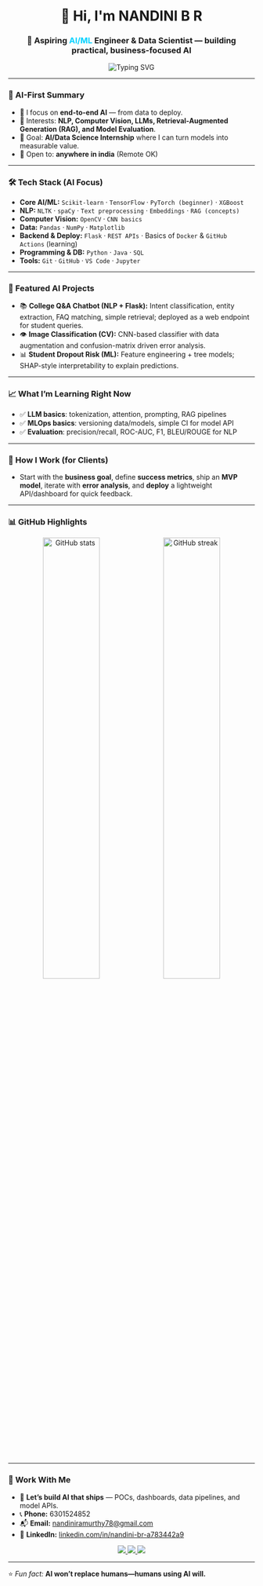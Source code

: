 <!-- SEO/ATS: AI, Machine Learning, Data Science, NLP, Computer Vision, LLMs, MLOps, Python, TensorFlow, PyTorch, Scikit-learn, Pandas, NumPy, OpenCV, Flask, SQL -->

<h1 align="center">👋 Hi, I'm NANDINI B R</h1>
<h3 align="center">🚀 Aspiring <span style="color:#00d2ff">AI/ML</span> Engineer & Data Scientist — building practical, business-focused AI</h3>

<p align="center">
  <img src="https://readme-typing-svg.demolab.com?font=Inter&weight=600&size=22&pause=1200&center=true&vCenter=true&width=900&lines=AI+Engineer+in+Progress+%F0%9F%9A%80;Machine+Learning+%7C+NLP+%7C+Computer+Vision;LLMs+%26+Prompt+Engineering;Data+Science+for+Business+Impact" alt="Typing SVG" />
</p>

---

### 🌟 AI-First Summary
- 🤖 I focus on **end-to-end AI** — from data to deploy.
- 🧠 Interests: **NLP, Computer Vision, LLMs, Retrieval-Augmented Generation (RAG), and Model Evaluation**.
- 🎯 Goal: **AI/Data Science Internship** where I can turn models into measurable value.
- 📍 Open to: **anywhere in india** (Remote OK)

---

### 🛠️ Tech Stack (AI Focus)
- **Core AI/ML:** `Scikit-learn` · `TensorFlow` · `PyTorch (beginner)` · `XGBoost`
- **NLP:** `NLTK` · `spaCy` · `Text preprocessing` · `Embeddings` · `RAG (concepts)`
- **Computer Vision:** `OpenCV` · `CNN basics`
- **Data:** `Pandas` · `NumPy` · `Matplotlib`
- **Backend & Deploy:** `Flask` · `REST APIs` · Basics of `Docker` & `GitHub Actions` (learning)
- **Programming & DB:** `Python` · `Java` · `SQL`
- **Tools:** `Git` · `GitHub` · `VS Code` · `Jupyter`

---

### 🧪 Featured AI Projects


- 📚 **College Q&A Chatbot (NLP + Flask):** Intent classification, entity extraction, FAQ matching, simple retrieval; deployed as a web endpoint for student queries.  
- 👁️ **Image Classification (CV):** CNN-based classifier with data augmentation and confusion-matrix driven error analysis.  
- 📊 **Student Dropout Risk (ML):** Feature engineering + tree models; SHAP-style interpretability to explain predictions.  


---

### 📈 What I’m Learning Right Now
- ✅ **LLM basics**: tokenization, attention, prompting, RAG pipelines  
- ✅ **MLOps basics**: versioning data/models, simple CI for model API  
- ✅ **Evaluation**: precision/recall, ROC-AUC, F1, BLEU/ROUGE for NLP

---

### 🧩 How I Work (for Clients)
- Start with the **business goal**, define **success metrics**, ship an **MVP model**, iterate with **error analysis**, and **deploy** a lightweight API/dashboard for quick feedback.

---

### 📊 GitHub Highlights
<p align="center">
  <img src="https://github-readme-stats.vercel.app/api?username=nandhu-08&show_icons=true&theme=tokyonight" alt="GitHub stats" width="48%"/>
  <img src="https://github-readme-streak-stats.herokuapp.com/?user=nandhu-08&theme=tokyonight" alt="GitHub streak" width="48%"/>
</p>

---

### 🤝 Work With Me
- 💬 **Let’s build AI that ships** — POCs, dashboards, data pipelines, and model APIs.
- 📞 **Phone:** 6301524852  
- 📬 **Email:** <nandiniramurthy78@gmail.com>  
- 🔗 **LinkedIn:** [linkedin.com/in/nandini-br-a783442a9](https://www.linkedin.com/in/nandini-br-a783442a9/)

<p align="center">
  <a href="https://www.linkedin.com/in/nandini-br-a783442a9/">
    <img src="https://img.shields.io/badge/Connect_on_LinkedIn-0A66C2?style=for-the-badge&logo=linkedin&logoColor=white" />
  </a>
  <a href="mailto:nandiniramurthy78@gmail.com">
    <img src="https://img.shields.io/badge/Email_Me-D14836?style=for-the-badge&logo=gmail&logoColor=white" />
  </a>
  <a href="https://github.com/nandhu-08">
    <img src="https://img.shields.io/badge/GitHub-nandhu--08-181717?style=for-the-badge&logo=github&logoColor=white" />
  </a>
</p>

---

⭐ *Fun fact:* **AI won’t replace humans—humans using AI will.**
